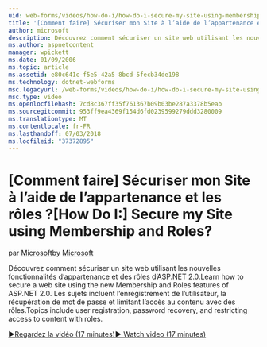 ```yaml
---
uid: web-forms/videos/how-do-i/how-do-i-secure-my-site-using-membership-and-roles
title: '[Comment faire] Sécuriser mon Site à l’aide de l’appartenance et les rôles ? | Microsoft Docs'
author: microsoft
description: Découvrez comment sécuriser un site web utilisant les nouvelles fonctionnalités d’appartenance et des rôles d’ASP.NET 2.0. Rubriques incluent l’enregistrement de l’utilisateur, la récupération de mot de passe et restricti...
ms.author: aspnetcontent
manager: wpickett
ms.date: 01/09/2006
ms.topic: article
ms.assetid: e80c641c-f5e5-42a5-8bcd-5fecb34de198
ms.technology: dotnet-webforms
msc.legacyurl: /web-forms/videos/how-do-i/how-do-i-secure-my-site-using-membership-and-roles
msc.type: video
ms.openlocfilehash: 7cd8c367ff35f761367b09b03be287a3378b5eab
ms.sourcegitcommit: 953ff9ea4369f154d6fd0239599279ddd3280009
ms.translationtype: MT
ms.contentlocale: fr-FR
ms.lasthandoff: 07/03/2018
ms.locfileid: "37372895"
---
```

<a name="how-do-i-secure-my-site-using-membership-and-roles"></a><span data-ttu-id="ba529-105">[Comment faire] Sécuriser mon Site à l’aide de l’appartenance et les rôles ?</span><span class="sxs-lookup"><span data-stu-id="ba529-105">[How Do I:] Secure my Site using Membership and Roles?</span></span>
====================
<span data-ttu-id="ba529-106">par [Microsoft](https://github.com/microsoft)</span><span class="sxs-lookup"><span data-stu-id="ba529-106">by [Microsoft](https://github.com/microsoft)</span></span>

<span data-ttu-id="ba529-107">Découvrez comment sécuriser un site web utilisant les nouvelles fonctionnalités d’appartenance et des rôles d’ASP.NET 2.0.</span><span class="sxs-lookup"><span data-stu-id="ba529-107">Learn how to secure a web site using the new Membership and Roles features of ASP.NET 2.0.</span></span> <span data-ttu-id="ba529-108">Les sujets incluent l’enregistrement de l’utilisateur, la récupération de mot de passe et limitant l’accès au contenu avec des rôles.</span><span class="sxs-lookup"><span data-stu-id="ba529-108">Topics include user registration, password recovery, and restricting access to content with roles.</span></span>

[<span data-ttu-id="ba529-109">&#9654;Regardez la vidéo (17 minutes)</span><span class="sxs-lookup"><span data-stu-id="ba529-109">&#9654; Watch video (17 minutes)</span></span>](https://channel9.msdn.com/Blogs/ASP-NET-Site-Videos/how-do-i-secure-my-site-using-membership-and-roles)
